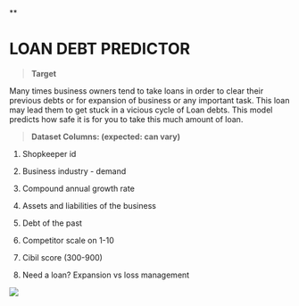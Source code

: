**

# LOAN DEBT PREDICTOR

    

> **Target**

Many times business owners tend to take loans in order to clear their previous debts or for expansion of business or any important task. This loan may lead them to get stuck in a vicious cycle of Loan debts. This model predicts how safe it is for you to take this much amount of loan.  

      

> **Dataset Columns: (expected: can vary)**

1.  Shopkeeper id
    
2.  Business industry - demand
    
3.  Compound annual growth rate
    
4.  Assets and liabilities of the business
    
5.  Debt of the past
    
6.  Competitor scale on 1-10
    
7.  Cibil score (300-900)
    
8.  Need a loan? Expansion vs loss management   



![](https://lh3.googleusercontent.com/nMuOCqV-CMAZ8CF2aHq1GIaTzr3Mtp-DzG8OFo1N-FnB-HTAYCoTyr8DUtTsvd8ZW7mOJdEvEnPOUYF-1Sp9rZ8kb_jV3LLHgdy9E-5d1XmRdTQH9PSjE4fVU7_djpaueC83W3vtJ26gu5k4uA)
